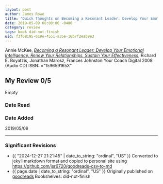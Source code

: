 ```yaml
---
layout: post
author: James Rowe
title: "Quick Thoughts on Becoming a Resonant Leader: Develop Your Emotional Intelligence, Renew Your Relationships, Sustain Your Effectiveness"
date: 2019-05-09 00:00:00 -0400
category: review
tags: book did-not-finish
uid: f3f68195-619e-4551-a35e-16b7f2eab9e3
---
```


Annie McKee, *[Becoming a Resonant Leader: Develop Your Emotional Intelligence, Renew Your Relationships, Sustain Your Effectiveness](https://www.goodreads.com/book/show/6131895)*, Richard E. Boyatzis, Jonathan Marosz, Frances Johnston Your Coach Digital 2008 (Audio CD) ISBN: ="159659165X"

## My Review 0/5

Empty

### Date Read


### Date Added
2019/05/09

---

### Significant Revisions

- {{ "2024-12-27 21:21:45" | date_to_string: "ordinal", "US" }} Converted to jekyll markdown format and copied to personal site using <https://github.com/jsr6720/goodreads-csv-to-md>
- {{ page.date | date_to_string: "ordinal", "US" }} Originally published on [goodreads](https://www.goodreads.com) Bookshelves: did-not-finish